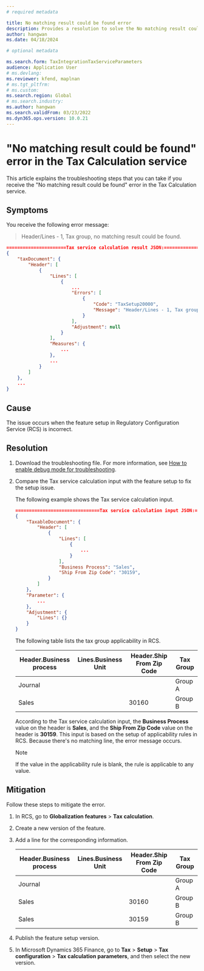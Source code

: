 ```yaml
---
# required metadata

title: No matching result could be found error
description: Provides a resolution to solve the No matching result could be found error that occurs in the Tax Calculation service.
author: hangwan
ms.date: 04/18/2024

# optional metadata

ms.search.form: TaxIntegrationTaxServiceParameters
audience: Application User
# ms.devlang: 
ms.reviewer: kfend, maplnan
# ms.tgt_pltfrm: 
# ms.custom: 
ms.search.region: Global
# ms.search.industry: 
ms.author: hangwan
ms.search.validFrom: 03/23/2022
ms.dyn365.ops.version: 10.0.21
---
```



# "No matching result could be found" error in the Tax Calculation service

This article explains the troubleshooting steps that you can take if you receive the "No matching result could be found" error in the Tax Calculation service.

## Symptoms

You receive the following error message:

> Header/Lines - 1, Tax group, no matching result could be found.

```json
======================Tax service calculation result JSON:===========================
{
    "taxDocument": {
        "Header": [
            {
                "Lines": [
                    {
                        ...
                        "Errors": [
                            {
                                "Code": "TaxSetup20000",
                                "Message": "Header/Lines - 1, Tax group applicability, no matching result could be found."
                            }
                        ],
                        "Adjustment": null
                    }
                ],
                "Measures": {
                    ...
                },
                ...
            }
        ]
    },
    ...
}
```

## Cause

The issue occurs when the feature setup in Regulatory Configuration Service (RCS) is incorrect.

## Resolution

1. Download the troubleshooting file. For more information, see [How to enable debug mode for troubleshooting](tcs-troubleshooting-enable-debug-mode.md).
2. Compare the Tax service calculation input with the feature setup to fix the setup issue.

    The following example shows the Tax service calculation input.

    ```json
    ===============================Tax service calculation input JSON:=====================================
    {
        "TaxableDocument": {
            "Header": [
                {
                    "Lines": [
                        {
                            ...
                        }
                    ],
                    "Business Process": "Sales",
                    "Ship From Zip Code": "30159",
                }
            ]
        },
        "Parameter": {
            ...
        },
        "Adjustment": {
            "Lines": {}
        }
    }
    ```

    The following table lists the tax group applicability in RCS.

    | Header.Business process | Lines.Business Unit | Header.Ship From Zip Code | Tax Group |
    |-------------------------|---------------------|---------------------------|-----------|
    | Journal                 |                     |                           | Group A   |
    | Sales                   |                     | 30160                     | Group B   |

    According to the Tax service calculation input, the **Business Process** value on the header is **Sales**, and the **Ship From Zip Code** value on the header is **30159**. This input is based on the setup of applicability rules in RCS. Because there's no matching line, the error message occurs.

    > [!NOTE]
    > If the value in the applicability rule is blank, the rule is applicable to any value.

## Mitigation

Follow these steps to mitigate the error.

1. In RCS, go to **Globalization features** \> **Tax calculation**.
2. Create a new version of the feature.
3. Add a line for the corresponding information.

    | Header.Business process | Lines.Business Unit | Header.Ship From Zip Code| Tax Group |
    |-------------------------|---------------------|--------------------------|-----------|
    | Journal                 |                     |                          | Group A   |
    | Sales                   |                     | 30160                    | Group B   |
    | Sales                   |                     | 30159                    | Group B   |

4. Publish the feature setup version.
5. In Microsoft Dynamics 365 Finance, go to **Tax** \> **Setup** \> **Tax configuration** \> **Tax calculation parameters**, and then select the new version.
